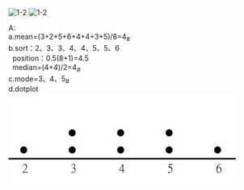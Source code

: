 ![1-2](https://github.com/user-attachments/assets/4b8de550-f8cb-4bfc-9ee9-b3d4d28d6acc)
![1-2](https://github.com/user-attachments/assets/8096c1eb-8a16-4d34-befb-278504a02a9f)

A:  
a.mean=(3+2+5+6+4+4+3+5)/8=4<sub>#</sub>  
b.sort：2、3、3、4、4、5、5、6  
&nbsp;&nbsp;position：0.5(8+1)=4.5  
&nbsp;&nbsp;median=(4+4)/2=4<sub>#</sub>  
c.mode=3、4、5<sub>#</sub>  
d.dotplot  
  ![dotplot](image/CH02.01_Q02.jpg)
